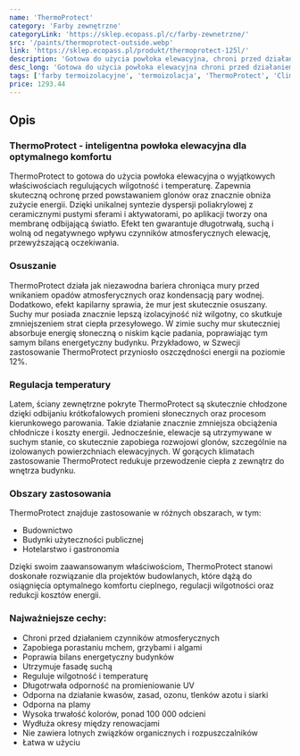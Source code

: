 ```yaml
---
name: 'ThermoProtect'
category: 'Farby zewnętrzne'
categoryLink: 'https://sklep.ecopass.pl/c/farby-zewnetrzne/'
src: '/paints/thermoprotect-outside.webp'
link: 'https://sklep.ecopass.pl/produkt/thermoprotect-125l/'
description: 'Gotowa do użycia powłoka elewacyjna, chroni przed działaniem czynników atmosferycznych.'
desc_long: 'Gotowa do użycia powłoka elewacyjna chroni przed działaniem czynników atmosferycznych, porastaniem algami, mchem i grzybami oraz poprawia całoroczny bilans energetyczny budynku. ThermoProtect to farba fasadowa i wysokiej jakości dyspersja, która utrzymuje fasadę suchą, reguluje wilgotność i temperaturę oraz jest wyjątkowo wytrzymała i trwała.'
tags: ['farby termoizolacyjne', 'termoizolacja', 'ThermoProtect', 'ClimateCoating']
price: 1293.44
---
```


## Opis

### ThermoProtect - inteligentna powłoka elewacyjna dla optymalnego komfortu

ThermoProtect to gotowa do użycia powłoka elewacyjna o wyjątkowych właściwościach regulujących wilgotność i temperaturę. Zapewnia skuteczną ochronę przed powstawaniem glonów oraz znacznie obniża zużycie energii. Dzięki unikalnej syntezie dyspersji poliakrylowej z ceramicznymi pustymi sferami i aktywatorami, po aplikacji tworzy ona membranę odbijającą światło. Efekt ten gwarantuje długotrwałą, suchą i wolną od negatywnego wpływu czynników atmosferycznych elewację, przewyższającą oczekiwania.

### Osuszanie

ThermoProtect działa jak niezawodna bariera chroniąca mury przed wnikaniem opadów atmosferycznych oraz kondensacją pary wodnej. Dodatkowo, efekt kapilarny sprawia, że mur jest skutecznie osuszany. Suchy mur posiada znacznie lepszą izolacyjność niż wilgotny, co skutkuje zmniejszeniem strat ciepła przesyłowego. W zimie suchy mur skuteczniej absorbuje energię słoneczną o niskim kącie padania, poprawiając tym samym bilans energetyczny budynku. Przykładowo, w Szwecji zastosowanie ThermoProtect przyniosło oszczędności energii na poziomie 12%.

### Regulacja temperatury

Latem, ściany zewnętrzne pokryte ThermoProtect są skutecznie chłodzone dzięki odbijaniu krótkofalowych promieni słonecznych oraz procesom kierunkowego parowania. Takie działanie znacznie zmniejsza obciążenia chłodnicze i koszty energii. Jednocześnie, elewacje są utrzymywane w suchym stanie, co skutecznie zapobiega rozwojowi glonów, szczególnie na izolowanych powierzchniach elewacyjnych. W gorących klimatach zastosowanie ThermoProtect redukuje przewodzenie ciepła z zewnątrz do wnętrza budynku.

### Obszary zastosowania

ThermoProtect znajduje zastosowanie w różnych obszarach, w tym:

- Budownictwo
- Budynki użyteczności publicznej
- Hotelarstwo i gastronomia

Dzięki swoim zaawansowanym właściwościom, ThermoProtect stanowi doskonałe rozwiązanie dla projektów budowlanych, które dążą do osiągnięcia optymalnego komfortu cieplnego, regulacji wilgotności oraz redukcji kosztów energii.

### Najważniejsze cechy:

- Chroni przed działaniem czynników atmosferycznych
- Zapobiega porastaniu mchem, grzybami i algami
- Poprawia bilans energetyczny budynków
- Utrzymuje fasadę suchą
- Reguluje wilgotność i temperaturę
- Długotrwała odporność na promieniowanie UV
- Odporna na działanie kwasów, zasad, ozonu, tlenków azotu i siarki
- Odporna na plamy
- Wysoka trwałość kolorów, ponad 100 000 odcieni
- Wydłuża okresy między renowacjami
- Nie zawiera lotnych związków organicznych i rozpuszczalników
- Łatwa w użyciu
